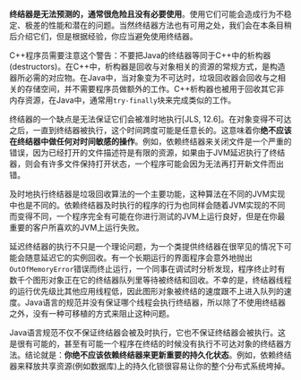 
**终结器是无法预测的，通常很危险且没有必要使用**。使用它们可能会造成行为不稳定、极差的性能和潜在的问题。当然终结器方法也有可用之处，我们会在本条目稍后介绍它们，但是根据经验，你应当避免使用终结器。

C++程序员需要注意这个警告：不要把Java的终结器等同于C++中的析构器(destructors)。在C++中，析构器是回收与对象相关的资源的常规方式，是构造器所必需的对应物。在Java中，当对象变为不可达时，垃圾回收器会回收与之相关的存储空间，并不需要程序员做额外的工作。C++析构器也被用于回收其它非内存资源，在Java中，通常用`try-finally`块来完成类似的工作。

终结器的一个缺点是无法保证它们会被准时地执行[JLS, 12.6]。在对象变得不可达之后，一直到终结器被执行，这个时间跨度可能是任意长的。这意味着你**绝不应该在终结器中做任何对时间敏感的操作**。例如，依赖终结器来关闭文件是一个严重的错误，因为已经打开的文件描述符是有限的资源，如果由于JVM延迟执行了终结器，则会有许多文件保持打开状态，一个程序可能会因为无法再打开新文件而出错。

及时地执行终结器是垃圾回收算法的一个主要功能，这种算法在不同的JVM实现中也是不同的。依赖终结器及时执行的程序的行为也同样会随着JVM实现的不同而变得不同，一个程序完全有可能在你进行测试的JVM上运行良好，但是在你最重要的客户所喜欢的JVM上运行失败。

延迟终结器的执行不只是一个理论问题，为一个类提供终结器在很罕见的情况下可能会随意延迟它的实例回收。有一个长期运行的界面程序会意外地抛出`OutOfMemoryError`错误而终止运行，一个同事在调试时分析发现，程序终止时有数千个图形对象正在它的终结器队列里等待被终结和回收。不幸的是，终结器线程的运行优先级比其他应用线程低，因此图形对象被终结的速度跟不上进入队列的速度。Java语言的规范并没有保证哪个线程会执行终结器，所以除了不使用终结器之外，没有一种可移植的方式来阻止这种问题。

Java语言规范不仅不保证终结器会被及时执行，它也不保证终结器会被执行。这是很有可能的，甚至有可能一个程序在终结的时候没有执行不可达对象的终结器方法。结论就是：**你绝不应该依赖终结器来更新重要的持久化状态**。例如，依赖终结器来释放共享资源(例如数据库)上的持久化锁很容易让你的整个分布式系统垮掉。

